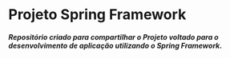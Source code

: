 # Projeto Spring Framework

##### Repositório criado para compartilhar o Projeto voltado para o desenvolvimento de aplicação utilizando o Spring Framework.